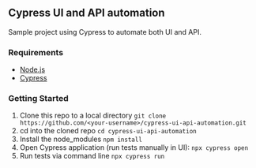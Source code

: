 ## Cypress UI and API automation

Sample project using Cypress to automate both UI and API.
### Requirements

 - [Node.js](https://nodejs.org/)
 - [Cypress](https://www.cypress.io/)

### Getting Started
1. Clone this repo to a local directory
```git clone https://github.com/<your-username>/cypress-ui-api-automation.git```
2. cd into the cloned repo
```cd cypress-ui-api-automation```
3. Install the node_modules
```npm install```
4. Open Cypress application (run tests manually in UI):
```npx cypress open``` 
5. Run tests via command line
```npx cypress run```
